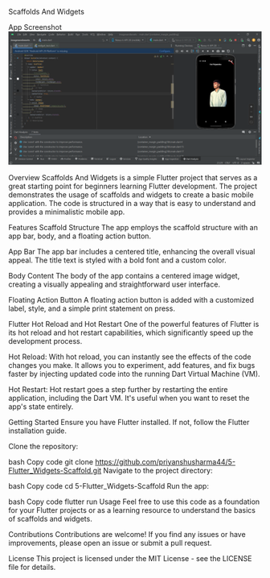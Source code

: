 Scaffolds And Widgets

App Screenshot
![App Screenshot](https://github.com/priyanshusharma44/4-Flutter_Hot_Reload/blob/main/Screenshot%202023-12-16%20140122.png
)

Overview
Scaffolds And Widgets is a simple Flutter project that serves as a great starting point for beginners learning Flutter development. The project demonstrates the usage of scaffolds and widgets to create a basic mobile application. The code is structured in a way that is easy to understand and provides a minimalistic mobile app.

Features
Scaffold Structure
The app employs the scaffold structure with an app bar, body, and a floating action button.

App Bar
The app bar includes a centered title, enhancing the overall visual appeal. The title text is styled with a bold font and a custom color.

Body Content
The body of the app contains a centered image widget, creating a visually appealing and straightforward user interface.

Floating Action Button
A floating action button is added with a customized label, style, and a simple print statement on press.

Flutter Hot Reload and Hot Restart
One of the powerful features of Flutter is its hot reload and hot restart capabilities, which significantly speed up the development process.

Hot Reload: With hot reload, you can instantly see the effects of the code changes you make. It allows you to experiment, add features, and fix bugs faster by injecting updated code into the running Dart Virtual Machine (VM).

Hot Restart: Hot restart goes a step further by restarting the entire application, including the Dart VM. It's useful when you want to reset the app's state entirely.

Getting Started
Ensure you have Flutter installed. If not, follow the Flutter installation guide.

Clone the repository:

bash
Copy code
git clone https://github.com/priyanshusharma44/5-Flutter_Widgets-Scaffold.git
Navigate to the project directory:

bash
Copy code
cd 5-Flutter_Widgets-Scaffold
Run the app:

bash
Copy code
flutter run
Usage
Feel free to use this code as a foundation for your Flutter projects or as a learning resource to understand the basics of scaffolds and widgets.

Contributions
Contributions are welcome! If you find any issues or have improvements, please open an issue or submit a pull request.

License
This project is licensed under the MIT License - see the LICENSE file for details.
